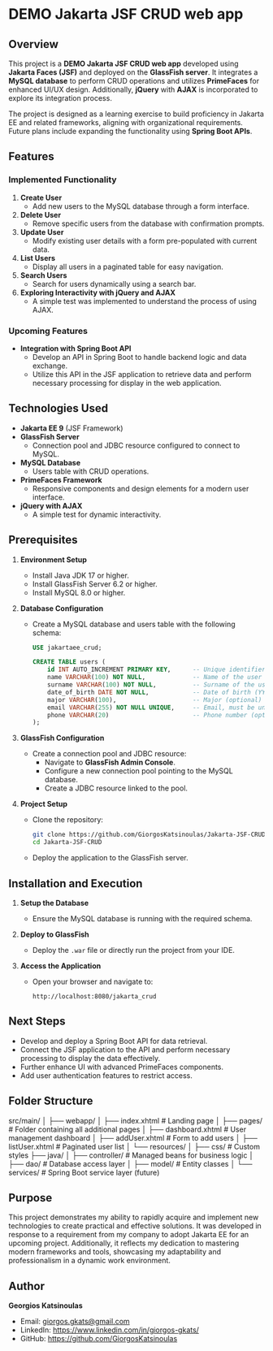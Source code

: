 # DEMO Jakarta JSF CRUD web app

## Overview  
This project is a **DEMO Jakarta JSF CRUD web app** developed using **Jakarta Faces (JSF)** and deployed on the **GlassFish server**. It integrates a **MySQL database** to perform CRUD operations and utilizes **PrimeFaces** for enhanced UI/UX design. Additionally, **jQuery** with **AJAX** is incorporated to explore its integration process.  

The project is designed as a learning exercise to build proficiency in Jakarta EE and related frameworks, aligning with organizational requirements. Future plans include expanding the functionality using **Spring Boot APIs**.  

## Features  
### Implemented Functionality  
1. **Create User**  
   - Add new users to the MySQL database through a form interface.  
2. **Delete User**  
   - Remove specific users from the database with confirmation prompts.  
3. **Update User**  
   - Modify existing user details with a form pre-populated with current data.  
4. **List Users**  
   - Display all users in a paginated table for easy navigation.  
5. **Search Users**  
   - Search for users dynamically using a search bar.  
6. **Exploring Interactivity with jQuery and AJAX**  
   - A simple test was implemented to understand the process of using AJAX.

### Upcoming Features  
- **Integration with Spring Boot API**  
  - Develop an API in Spring Boot to handle backend logic and data exchange.  
  - Utilize this API in the JSF application to retrieve data and perform necessary processing for display in the web application.  

## Technologies Used  
- **Jakarta EE 9** (JSF Framework)  
- **GlassFish Server**  
  - Connection pool and JDBC resource configured to connect to MySQL.  
- **MySQL Database**  
  - Users table with CRUD operations.  
- **PrimeFaces Framework**  
  - Responsive components and design elements for a modern user interface.  
- **jQuery with AJAX**  
  - A simple test for dynamic interactivity.  

## Prerequisites  
1. **Environment Setup**  
   - Install Java JDK 17 or higher.  
   - Install GlassFish Server 6.2 or higher.  
   - Install MySQL 8.0 or higher.  

2. **Database Configuration**  
   - Create a MySQL database and users table with the following schema:  
     ```sql
     USE jakartaee_crud;

     CREATE TABLE users (
         id INT AUTO_INCREMENT PRIMARY KEY,      -- Unique identifier, auto-incremented
         name VARCHAR(100) NOT NULL,             -- Name of the user
         surname VARCHAR(100) NOT NULL,          -- Surname of the user
         date_of_birth DATE NOT NULL,            -- Date of birth (YYYY-MM-DD format)
         major VARCHAR(100),                     -- Major (optional)
         email VARCHAR(255) NOT NULL UNIQUE,     -- Email, must be unique
         phone VARCHAR(20)                       -- Phone number (optional)
     );
     ```

3. **GlassFish Configuration**  
   - Create a connection pool and JDBC resource:  
     - Navigate to **GlassFish Admin Console**.  
     - Configure a new connection pool pointing to the MySQL database.  
     - Create a JDBC resource linked to the pool.  

4. **Project Setup**  
   - Clone the repository:  
     ```bash
     git clone https://github.com/GiorgosKatsinoulas/Jakarta-JSF-CRUD.git
     cd Jakarta-JSF-CRUD
     ```  
   - Deploy the application to the GlassFish server.  

## Installation and Execution  
1. **Setup the Database**  
   - Ensure the MySQL database is running with the required schema.  

2. **Deploy to GlassFish**  
   - Deploy the `.war` file or directly run the project from your IDE.  

3. **Access the Application**  
   - Open your browser and navigate to:  
     ```  
     http://localhost:8080/jakarta_crud
     ```  

## Next Steps  
- Develop and deploy a Spring Boot API for data retrieval.  
- Connect the JSF application to the API and perform necessary processing to display the data effectively.  
- Further enhance UI with advanced PrimeFaces components.  
- Add user authentication features to restrict access.  

## Folder Structure  
src/main/ │ ├── webapp/
│ ├── index.xhtml # Landing page
│ ├── pages/ # Folder containing all additional pages
│ ├── dashboard.xhtml # User management dashboard
│ ├── addUser.xhtml # Form to add users
│ ├── listUser.xhtml # Paginated user list
│ └── resources/
│ ├── css/ # Custom styles
├── java/
│ ├── controller/ # Managed beans for business logic
│ ├── dao/ # Database access layer
│ ├── model/ # Entity classes
│ └── services/ # Spring Boot service layer (future)

## Purpose  
This project demonstrates my ability to rapidly acquire and implement new technologies to create practical and effective solutions. It was developed in response to a requirement from my company to adopt Jakarta EE for an upcoming project. Additionally, it reflects my dedication to mastering modern frameworks and tools, showcasing my adaptability and professionalism in a dynamic work environment.  

## Author  
**Georgios Katsinoulas**  
- Email: giorgos.gkats@gmail.com
- LinkedIn: https://www.linkedin.com/in/giorgos-gkats/
- GitHub: https://github.com/GiorgosKatsinoulas
